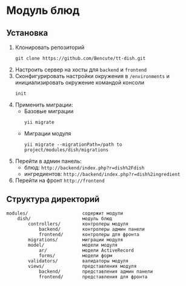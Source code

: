 # Модуль блюд
## Установка
1. Клонировать репозиторий 
    ```
    git clone https://github.com/Bencute/tt-dish.git
    ```
2. Настроить сервер на хосты для `backend` и `frontend`
3. Сконфигурировать настройки окружения в `/environments` и инициализировать окружение командой консоли 
    ```
    init
    ```
4. Применить миграции:
   - Базовые миграции 
     ```
     yii migrate
     ```
   - Миграции модуля 
     ```
     yii migrate --migrationPath=/path to project/modules/dish/migrations
     ```
5. Перейти в админ панель:
    - блюд: `http://backend/index.php?r=dish%2Fdish`
    - ингредиентов: `http://backend/index.php?r=dish%2ingredient`
6. Перейти на фронт `http://frontend`

## Структура директорий

```
modules/                    содержит модули
    dish/                   модуль блюд
        controllers/        контролеры модуля
            backend/        контролеры админ панели
            frontend/       контролеры для фронта
        migrations/         миграции модуля
        model/              модели модуля
            ar/             модели ActiveRecord
            forms/          модели форм
        validators/         валидаторы модуля
        views/              представления модуля
            backend/        представления админ панели
            frontend/       представления для фронта
```
